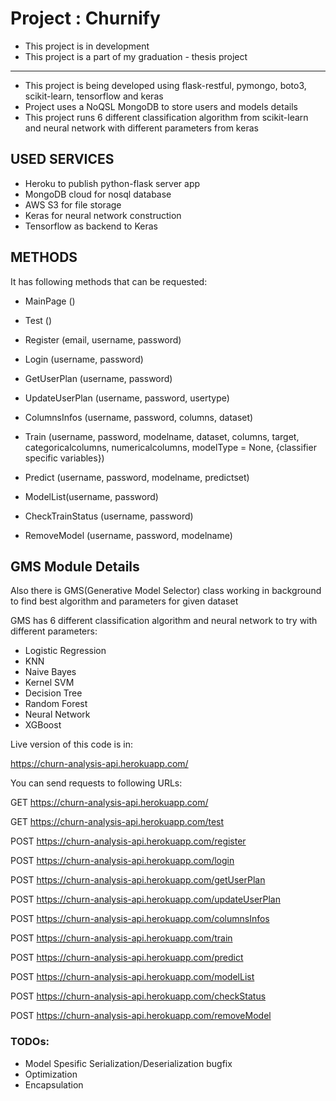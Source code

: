 # Project : Churnify

- This project is in development
- This project is a part of my graduation - thesis project

-----------------------------

- This project is being developed using flask-restful, pymongo, boto3, scikit-learn, tensorflow and keras
- Project uses a NoQSL MongoDB to store users and models details
- This project runs 6 different classification algorithm from scikit-learn and neural network with different parameters from keras


## USED SERVICES ##
- Heroku to publish python-flask server app
- MongoDB cloud for nosql database
- AWS S3 for file storage
- Keras for neural network construction
- Tensorflow as backend to Keras

## METHODS ##

It has following methods that can be requested:

- MainPage ()
- Test ()           

- Register (email, username, password)
- Login (username, password)

- GetUserPlan (username, password)
- UpdateUserPlan (username, password, usertype)

- ColumnsInfos (username, password, columns, dataset)
- Train (username, password, modelname, dataset, columns, target, categoricalcolumns, numericalcolumns, modelType = None, {classifier specific variables})
- Predict (username, password, modelname, predictset)

- ModelList(username, password)
- CheckTrainStatus (username, password)
- RemoveModel (username, password, modelname)

## GMS Module Details ##

Also there is GMS(Generative Model Selector) class working in background to find best algorithm and parameters for given dataset

GMS has 6 different classification algorithm and neural network to try with different parameters:
- Logistic Regression
- KNN
- Naive Bayes
- Kernel SVM
- Decision Tree
- Random Forest
- Neural Network
- XGBoost

Live version of this code is in:

https://churn-analysis-api.herokuapp.com/


You can send requests to following URLs:

GET https://churn-analysis-api.herokuapp.com/

GET https://churn-analysis-api.herokuapp.com/test


POST https://churn-analysis-api.herokuapp.com/register

POST https://churn-analysis-api.herokuapp.com/login


POST https://churn-analysis-api.herokuapp.com/getUserPlan

POST https://churn-analysis-api.herokuapp.com/updateUserPlan


POST https://churn-analysis-api.herokuapp.com/columnsInfos

POST https://churn-analysis-api.herokuapp.com/train

POST https://churn-analysis-api.herokuapp.com/predict


POST https://churn-analysis-api.herokuapp.com/modelList

POST https://churn-analysis-api.herokuapp.com/checkStatus

POST https://churn-analysis-api.herokuapp.com/removeModel



### TODOs: ###
- Model Spesific Serialization/Deserialization bugfix
- Optimization
- Encapsulation
